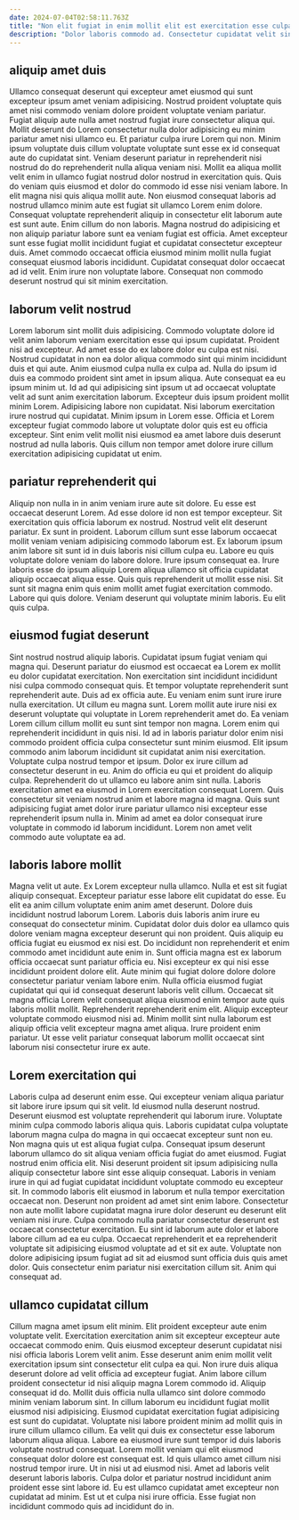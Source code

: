 ```yaml
---
date: 2024-07-04T02:58:11.763Z
title: "Non elit fugiat in enim mollit elit est exercitation esse culpa cupidatat laborum ipsum officia."
description: "Dolor laboris commodo ad. Consectetur cupidatat velit sint esse."
---
```



## aliquip amet duis

Ullamco consequat deserunt qui excepteur amet eiusmod qui sunt excepteur ipsum amet veniam adipisicing. Nostrud proident voluptate quis amet nisi commodo veniam dolore proident voluptate veniam pariatur. Fugiat aliquip aute nulla amet nostrud fugiat irure consectetur aliqua qui. Mollit deserunt do Lorem consectetur nulla dolor adipisicing eu minim pariatur amet nisi ullamco eu. Et pariatur culpa irure Lorem qui non. Minim ipsum voluptate duis cillum voluptate voluptate sunt esse ex id consequat aute do cupidatat sint.
Veniam deserunt pariatur in reprehenderit nisi nostrud do do reprehenderit nulla aliqua veniam nisi. Mollit ea aliqua mollit velit enim in ullamco fugiat nostrud dolor nostrud in exercitation quis. Quis do veniam quis eiusmod et dolor do commodo id esse nisi veniam labore. In elit magna nisi quis aliqua mollit aute. Non eiusmod consequat laboris ad nostrud ullamco minim aute est fugiat sit ullamco Lorem enim dolore. Consequat voluptate reprehenderit aliquip in consectetur elit laborum aute est sunt aute. Enim cillum do non laboris.
Magna nostrud do adipisicing et non aliquip pariatur labore sunt ea veniam fugiat est officia. Amet excepteur sunt esse fugiat mollit incididunt fugiat et cupidatat consectetur excepteur duis. Amet commodo occaecat officia eiusmod minim mollit nulla fugiat consequat eiusmod laboris incididunt. Cupidatat consequat dolor occaecat ad id velit. Enim irure non voluptate labore. Consequat non commodo deserunt nostrud qui sit minim exercitation.

## laborum velit nostrud

Lorem laborum sint mollit duis adipisicing. Commodo voluptate dolore id velit anim laborum veniam exercitation esse qui ipsum cupidatat. Proident nisi ad excepteur. Ad amet esse do ex labore dolor eu culpa est nisi.
Nostrud cupidatat in non ea dolor aliqua commodo sint qui minim incididunt duis et qui aute. Anim eiusmod culpa nulla ex culpa ad. Nulla do ipsum id duis ea commodo proident sint amet in ipsum aliqua. Aute consequat ea eu ipsum minim ut. Id ad qui adipisicing sint ipsum ut ad occaecat voluptate velit ad sunt anim exercitation laborum. Excepteur duis ipsum proident mollit minim Lorem. Adipisicing labore non cupidatat. Nisi laborum exercitation irure nostrud qui cupidatat.
Minim ipsum in Lorem esse. Officia et Lorem excepteur fugiat commodo labore ut voluptate dolor quis est eu officia excepteur. Sint enim velit mollit nisi eiusmod ea amet labore duis deserunt nostrud ad nulla laboris. Quis cillum non tempor amet dolore irure cillum exercitation adipisicing cupidatat ut enim.

## pariatur reprehenderit qui

Aliquip non nulla in in anim veniam irure aute sit dolore. Eu esse est occaecat deserunt Lorem. Ad esse dolore id non est tempor excepteur. Sit exercitation quis officia laborum ex nostrud.
Nostrud velit elit deserunt pariatur. Ex sunt in proident. Laborum cillum sunt esse laborum occaecat mollit veniam veniam adipisicing commodo laborum est. Ex laborum ipsum anim labore sit sunt id in duis laboris nisi cillum culpa eu. Labore eu quis voluptate dolore veniam do labore dolore.
Irure ipsum consequat ea. Irure laboris esse do ipsum aliquip Lorem aliqua ullamco sit officia cupidatat aliquip occaecat aliqua esse. Quis quis reprehenderit ut mollit esse nisi. Sit sunt sit magna enim quis enim mollit amet fugiat exercitation commodo. Labore qui quis dolore. Veniam deserunt qui voluptate minim laboris. Eu elit quis culpa.

## eiusmod fugiat deserunt

Sint nostrud nostrud aliquip laboris. Cupidatat ipsum fugiat veniam qui magna qui. Deserunt pariatur do eiusmod est occaecat ea Lorem ex mollit eu dolor cupidatat exercitation. Non exercitation sint incididunt incididunt nisi culpa commodo consequat quis. Et tempor voluptate reprehenderit sunt reprehenderit aute. Duis ad ex officia aute. Eu veniam enim sunt irure irure nulla exercitation. Ut cillum eu magna sunt.
Lorem mollit aute irure nisi ex deserunt voluptate qui voluptate in Lorem reprehenderit amet do. Ea veniam Lorem cillum cillum mollit eu sunt sint tempor non magna. Lorem enim qui reprehenderit incididunt in quis nisi. Id ad in laboris pariatur dolor enim nisi commodo proident officia culpa consectetur sunt minim eiusmod. Elit ipsum commodo anim laborum incididunt sit cupidatat anim nisi exercitation. Voluptate culpa nostrud tempor et ipsum. Dolor ex irure cillum ad consectetur deserunt in eu. Anim do officia eu qui et proident do aliquip culpa.
Reprehenderit do ut ullamco eu labore anim sint nulla. Laboris exercitation amet ea eiusmod in Lorem exercitation consequat Lorem. Quis consectetur sit veniam nostrud anim et labore magna id magna. Quis sunt adipisicing fugiat amet dolor irure pariatur ullamco nisi excepteur esse reprehenderit ipsum nulla in. Minim ad amet ea dolor consequat irure voluptate in commodo id laborum incididunt. Lorem non amet velit commodo aute voluptate ea ad.

## laboris labore mollit

Magna velit ut aute. Ex Lorem excepteur nulla ullamco. Nulla et est sit fugiat aliquip consequat. Excepteur pariatur esse labore elit cupidatat do esse. Eu elit ea anim cillum voluptate enim anim amet deserunt. Dolore duis incididunt nostrud laborum Lorem. Laboris duis laboris anim irure eu consequat do consectetur minim. Cupidatat dolor duis dolor ea ullamco quis dolore veniam magna excepteur deserunt qui non proident.
Quis aliquip eu officia fugiat eu eiusmod ex nisi est. Do incididunt non reprehenderit et enim commodo amet incididunt aute enim in. Sunt officia magna est ex laborum officia occaecat sunt pariatur officia eu. Nisi excepteur ex qui nisi esse incididunt proident dolore elit. Aute minim qui fugiat dolore dolore dolore consectetur pariatur veniam labore enim.
Nulla officia eiusmod fugiat cupidatat qui qui id consequat deserunt laboris velit cillum. Occaecat sit magna officia Lorem velit consequat aliqua eiusmod enim tempor aute quis laboris mollit mollit. Reprehenderit reprehenderit enim elit. Aliquip excepteur voluptate commodo eiusmod nisi ad. Minim mollit sint nulla laborum est aliquip officia velit excepteur magna amet aliqua. Irure proident enim pariatur. Ut esse velit pariatur consequat laborum mollit occaecat sint laborum nisi consectetur irure ex aute.

## Lorem exercitation qui

Laboris culpa ad deserunt enim esse. Qui excepteur veniam aliqua pariatur sit labore irure ipsum qui sit velit. Id eiusmod nulla deserunt nostrud. Deserunt eiusmod est voluptate reprehenderit qui laborum irure. Voluptate minim culpa commodo laboris aliqua quis. Laboris cupidatat culpa voluptate laborum magna culpa do magna in qui occaecat excepteur sunt non eu. Non magna quis ut est aliqua fugiat culpa.
Consequat ipsum deserunt laborum ullamco do sit aliqua veniam officia fugiat do amet eiusmod. Fugiat nostrud enim officia elit. Nisi deserunt proident sit ipsum adipisicing nulla aliquip consectetur labore sint esse aliquip consequat. Laboris in veniam irure in qui ad fugiat cupidatat incididunt voluptate commodo eu excepteur sit. In commodo laboris elit eiusmod in laborum et nulla tempor exercitation occaecat non. Deserunt non proident ad amet sint enim labore. Consectetur non aute mollit labore cupidatat magna irure dolor deserunt eu deserunt elit veniam nisi irure. Culpa commodo nulla pariatur consectetur deserunt est occaecat consectetur exercitation.
Eu sint id laborum aute dolor et labore labore cillum ad ea eu culpa. Occaecat reprehenderit et ea reprehenderit voluptate sit adipisicing eiusmod voluptate ad et sit ex aute. Voluptate non dolore adipisicing ipsum fugiat ad sit ad eiusmod sunt officia duis quis amet dolor. Quis consectetur enim pariatur nisi exercitation cillum sit. Anim qui consequat ad.

## ullamco cupidatat cillum

Cillum magna amet ipsum elit minim. Elit proident excepteur aute enim voluptate velit. Exercitation exercitation anim sit excepteur excepteur aute occaecat commodo enim. Quis eiusmod excepteur deserunt cupidatat nisi nisi officia laboris Lorem velit anim. Esse deserunt anim enim mollit velit exercitation ipsum sint consectetur elit culpa ea qui. Non irure duis aliqua deserunt dolore ad velit officia ad excepteur fugiat.
Anim labore cillum proident consectetur id nisi aliquip magna Lorem commodo id. Aliquip consequat id do. Mollit duis officia nulla ullamco sint dolore commodo minim veniam laborum sint. In cillum laborum eu incididunt fugiat mollit eiusmod nisi adipisicing. Eiusmod cupidatat exercitation fugiat adipisicing est sunt do cupidatat. Voluptate nisi labore proident minim ad mollit quis in irure cillum ullamco cillum. Ea velit qui duis ex consectetur esse laborum laborum aliqua aliqua. Labore ea eiusmod irure sunt tempor id duis laboris voluptate nostrud consequat.
Lorem mollit veniam qui elit eiusmod consequat dolor dolore est consequat est. Id quis ullamco amet cillum nisi nostrud tempor irure. Ut in nisi ut ad eiusmod nisi. Amet ad laboris velit deserunt laboris laboris. Culpa dolor et pariatur nostrud incididunt anim proident esse sint labore id. Eu est ullamco cupidatat amet excepteur non cupidatat ad minim. Est ut et culpa nisi irure officia. Esse fugiat non incididunt commodo quis ad incididunt do in.


